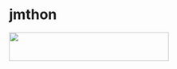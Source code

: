 # jmthon

<p align="left"><a href="https://heroku.com/deploy?template=https://github.com/stormoliver/roz"> <img src="https://img.shields.io/badge/Deploy%20To%20Heroku-purple?style=for-the-badge&logo=heroku" width="320" height="58.45"/></a></p>
